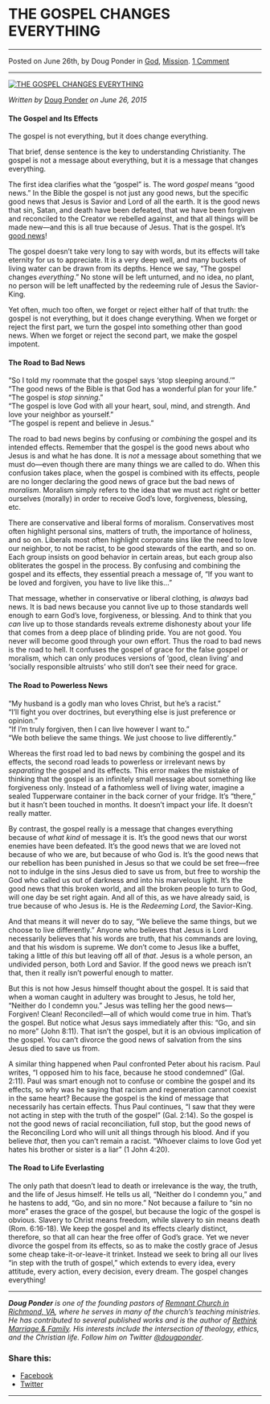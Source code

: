 THE GOSPEL CHANGES EVERYTHING
=============================

* * *

Posted on June 26th, by Doug Ponder in [God](http://www.remnantresource.org/category/god/), [Mission](http://www.remnantresource.org/category/mission/). [1 Comment](http://www.remnantresource.org/the-gospel-changes-everything/#comments)

* * *

[![THE GOSPEL CHANGES EVERYTHING](http://www.remnantresource.org/wp-content/uploads/2015/06/Gospel-Change-700x500.jpg)](http://www.remnantresource.org/wp-content/uploads/2015/06/Gospel-Change.jpg)  

_Written by_ [Doug Ponder](http://www.remnantresource.org/author/doug-ponder/ "Posts by Doug Ponder") _on June 26, 2015_

#### The Gospel and Its Effects

The gospel is not everything, but it does change everything.

That brief, dense sentence is the key to understanding Christianity. The gospel is not a message about everything, but it is a message that changes everything.

The first idea clarifies what the “gospel” is. The word _gospel_ means “good news.” In the Bible the gospel is not just any good news, but the specific good news that Jesus is Savior and Lord of all the earth. It is the good news that sin, Satan, and death have been defeated, that we have been forgiven and reconciled to the Creator we rebelled against, and that all things will be made new—and this is all true because of Jesus. That is the gospel. It’s [good news](http://www.remnantresource.org/the-gospel-is-good-news/)!

The gospel doesn’t take very long to say with words, but its effects will take eternity for us to appreciate. It is a very deep well, and many buckets of living water can be drawn from its depths. Hence we say, “The gospel changes _everything_.” No stone will be left unturned, and no idea, no plant, no person will be left unaffected by the redeeming rule of Jesus the Savior-King.

Yet often, much too often, we forget or reject either half of that truth: the gospel is not everything, but it does change everything. When we forget or reject the first part, we turn the gospel into something other than good news. When we forget or reject the second part, we make the gospel impotent.

#### **The Road to Bad News**

“So I told my roommate that the gospel says ‘stop sleeping around.’”  
“The good news of the Bible is that God has a wonderful plan for your life.”  
“The gospel is _stop sinning_.”  
“The gospel is love God with all your heart, soul, mind, and strength. And love your neighbor as yourself.”  
“The gospel is repent and believe in Jesus.”

The road to bad news begins by confusing or _combining_ the gospel and its intended effects. Remember that the gospel is the good news about who Jesus is and what he has done. It is _not_ a message about something that we must do—even though there are many things we are called to do. When this confusion takes place, when the gospel is combined with its effects, people are no longer declaring the good news of grace but the bad news of _moralism_. Moralism simply refers to the idea that we must act right or better ourselves (morally) in order to receive God’s love, forgiveness, blessing, etc.

There are conservative and liberal forms of moralism. Conservatives most often highlight personal sins, matters of truth, the importance of holiness, and so on. Liberals most often highlight corporate sins like the need to love our neighbor, to not be racist, to be good stewards of the earth, and so on. Each group insists on good behavior in certain areas, but each group also obliterates the gospel in the process. By confusing and combining the gospel and its effects, they essential preach a message of, “If you want to be loved and forgiven, you have to live like this…”

That message, whether in conservative or liberal clothing, is _always_ bad news. It is bad news because you cannot live up to those standards well enough to earn God’s love, forgiveness, or blessing. And to think that you _can_ live up to those standards reveals extreme dishonesty about your life that comes from a deep place of blinding pride. You are not good. You never will become good through your own effort. Thus the road to bad news is the road to hell. It confuses the gospel of grace for the false gospel or moralism, which can only produces versions of ‘good, clean living’ and ‘socially responsible altruists’ who still don’t see their need for grace.

#### **The Road to Powerless News**

“My husband is a godly man who loves Christ, but he’s a racist.”  
“I’ll fight you over doctrines, but everything else is just preference or opinion.”  
“If I’m truly forgiven, then I can live however I want to.”  
“We both believe the same things. We just choose to live differently.”

Whereas the first road led to bad news by combining the gospel and its effects, the second road leads to powerless or irrelevant news by _separating_ the gospel and its effects. This error makes the mistake of thinking that the gospel is an infinitely small message about something like forgiveness only. Instead of a fathomless well of living water, imagine a sealed Tupperware container in the back corner of your fridge. It’s “there,” but it hasn’t been touched in months. It doesn’t impact your life. It doesn’t really matter.

By contrast, the gospel really is a message that changes everything because of _what kind_ of message it is. It’s the good news that our worst enemies have been defeated. It’s the good news that we are loved not because of who we are, but because of who God is. It’s the good news that our rebellion has been punished in Jesus so that we could be set free—free not to indulge in the sins Jesus died to save us from, but free to worship the God who called us out of darkness and into his marvelous light. It’s the good news that this broken world, and all the broken people to turn to God, will one day be set right again. And all of this, as we have already said, is true because of who Jesus is. He is the _Redeeming Lord_, the Savior-King.

And that means it will never do to say, “We believe the same things, but we choose to live differently.” Anyone who believes that Jesus is Lord necessarily believes that his words are truth, that his commands are loving, and that his wisdom is supreme. We don’t come to Jesus like a buffet, taking a little of _this_ but leaving off all of _that_. Jesus is a whole person, an undivided person, both Lord and Savior. If the good news we preach isn’t that, then it really isn’t powerful enough to matter.

But this is not how Jesus himself thought about the gospel. It is said that when a woman caught in adultery was brought to Jesus, he told her, “Neither do I condemn you.” Jesus was telling her the good news—Forgiven! Clean! Reconciled!—all of which would come true in him. That’s the gospel. But notice what Jesus says immediately after this: “Go, and sin no more” (John 8:11). That isn’t the gospel, but it is an obvious implication of the gospel. You can’t divorce the good news of salvation from the sins Jesus died to save us from.

A similar thing happened when Paul confronted Peter about his racism. Paul writes, “I opposed him to his face, because he stood condemned” (Gal. 2:11). Paul was smart enough not to confuse or combine the gospel and its effects, so why was he saying that racism and regeneration cannot coexist in the same heart? Because the gospel is the kind of message that necessarily has certain effects. Thus Paul continues, “I saw that they were not acting in step with the truth of the gospel” (Gal. 2:14). So the gospel is not the good news of racial reconciliation, full stop, but the good news of the Reconciling Lord who will unit all things through his blood. And if you believe _that_, then you can’t remain a racist. “Whoever claims to love God yet hates his brother or sister is a liar” (1 John 4:20).

#### **The Road to Life Everlasting**

The only path that doesn’t lead to death or irrelevance is the way, the truth, and the life of Jesus himself. He tells us all, “Neither do I condemn you,” and he hastens to add, “Go, and sin no more.” Not because a failure to “sin no more” erases the grace of the gospel, but because the logic of the gospel is obvious. Slavery to Christ means freedom, while slavery to sin means death (Rom. 6:16-18). We keep the gospel and its effects clearly distinct, therefore, so that all can hear the free offer of God’s grace. Yet we never divorce the gospel from its effects, so as to make the costly grace of Jesus some cheap take-it-or-leave-it trinket. Instead we seek to bring all our lives “in step with the truth of gospel,” which extends to every idea, every attitude, every action, every decision, every dream. The gospel changes everything!

* * *

_**Doug Ponder** is one of the founding pastors of [Remnant Church in Richmond, VA](http://www.remnantrichmond.org/), where he serves in many of the church’s teaching ministries. He has contributed to several published works and is the author of [Rethink Marriage & Family](http://www.remnantrichmond.org/mediafiles/uploaded/r/0e1604567_rethink-marriage-and-family-ebook.pdf). His interests include the intersection of theology, ethics, and the Christian life. Follow him on Twitter [@dougponder](https://twitter.com/dougponder)_.

### Share this:

*   [Facebook](http://www.remnantresource.org/the-gospel-changes-everything/?share=facebook "Click to share on Facebook")
*   [Twitter](http://www.remnantresource.org/the-gospel-changes-everything/?share=twitter "Click to share on Twitter")

  

* * *
